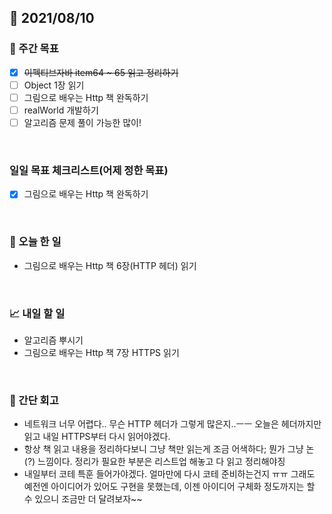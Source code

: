 ## 📅 2021/08/10


### 👏 주간 목표
- [x] ~~이펙티브자바 item64 ~ 65 읽고 정리하기~~
- [ ] Object 1장 읽기
- [ ] 그림으로 배우는 Http 책 완독하기
- [ ] realWorld 개발하기
- [ ] 알고리즘 문제 풀이 가능한 많이!

<br/>

### 일일 목표 체크리스트(어제 정한 목표)
- [x] 그림으로 배우는 Http 책 완독하기

<br/>

### 💯 오늘 한 일

- 그림으로 배우는 Http 책 6장(HTTP 헤더) 읽기

<br/>

### 📈 내일 할 일

- 알고리즘 뿌시기
- 그림으로 배우는 Http 책 7장 HTTPS 읽기

<br/>

### 🤔 간단 회고

- 네트워크 너무 어렵다.. 무슨 HTTP 헤더가 그렇게 많은지..ㅡㅡ 오늘은 헤더까지만 읽고 내일 HTTPS부터 다시 읽어야겠다.
- 항상 책 읽고 내용을 정리하다보니 그냥 책만 읽는게 조금 어색하다; 뭔가 그냥 논(?) 느낌이다. 정리가 필요한 부분은 리스트업 해놓고 다 읽고 정리해야징
- 내일부터 코테 특훈 들어가야겠다. 얼마만에 다시 코테 준비하는건지 ㅠㅠ 그래도 예전엔 아이디어가 있어도 구현을 못했는데, 이젠 아이디어 구체화 정도까지는 할 수 있으니 조금만 더 달려보자~~ 



